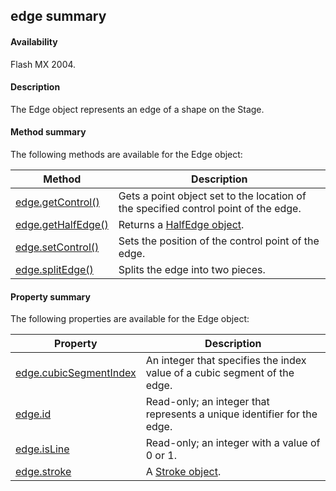 ## edge summary

#### Availability

Flash MX 2004.

#### Description

The Edge object represents an edge of a shape on the Stage.

#### Method summary

The following methods are available for the Edge object:

| **Method**                          | **Description**                                                                     |
|-------------------------------------|-------------------------------------------------------------------------------------|
| [edge.getControl()](#!AdobeDocs/developers-animatesdk-docs/test/Edge_object/edge1.md)  | Gets a point object set to the location of the specified control point of the edge. |
| [edge.getHalfEdge()](#!AdobeDocs/developers-animatesdk-docs/test/Edge_object/edge2.md) | Returns a [HalfEdge object](#!AdobeDocs/developers-animatesdk-docs/test/HalfEdge_object/halfEdge_summary.md).                                         |
| [edge.setControl()](#!AdobeDocs/developers-animatesdk-docs/test/Edge_object/edge5.md)  | Sets the position of the control point of the edge.                                 |
| [edge.splitEdge()](#!AdobeDocs/developers-animatesdk-docs/test/Edge_object/edge6.md)   | Splits the edge into two pieces.                                                    |

#### Property summary

The following properties are available for the Edge object:

| **Property**                                      | **Description**                                                           |
|---------------------------------------------------|---------------------------------------------------------------------------|
| [edge.cubicSegmentIndex](#!AdobeDocs/developers-animatesdk-docs/test/Edge_object/edge.md) | An integer that specifies the index value of a cubic segment of the edge. |
| [edge.id](#!AdobeDocs/developers-animatesdk-docs/test/Edge_object/edge3.md)                          | Read-only; an integer that represents a unique identifier for the edge.   |
| [edge.isLine](#!AdobeDocs/developers-animatesdk-docs/test/Edge_object/edge4.md)                      | Read-only; an integer with a value of 0 or 1.                             |
| [edge.stroke](#!AdobeDocs/developers-animatesdk-docs/test/Edge_object/edge7.md)                      | A [Stroke object](#!AdobeDocs/developers-animatesdk-docs/test/Stroke_object/stroke_summary.md).                                         |

<span id="edge.cubicSegmentIndex" class="anchor"></span>

